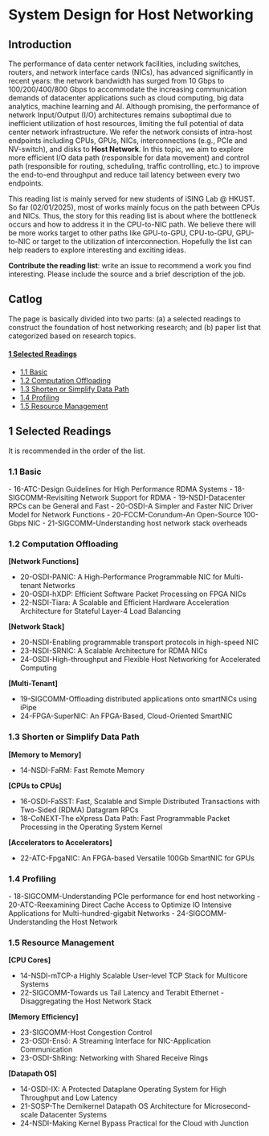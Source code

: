 # System Design for Host Networking
## Introduction
The performance of data center network facilities, including switches, routers, and network interface cards (NICs), has advanced significantly in recent years: the network bandwidth has surged from 10 Gbps to 100/200/400/800 Gbps to accommodate the increasing communication demands of datacenter applications such as cloud computing, big data analytics, machine learning and AI. Although promising, the performance of network Input/Output (I/O) architectures remains suboptimal due to inefficient utilization of host resources, limiting the full potential of data center network infrastructure. We refer the network consists of intra-host endpoints including CPUs, GPUs, NICs, interconnections (e.g., PCIe and NV-switch), and disks to **Host Network**. In this topic, we aim to explore more efficient I/O data path (responsible for data movement) and control path (responsible for routing, scheduling, traffic controlling, etc.) to improve the end-to-end throughput and reduce tail latency between every two endpoints.

This reading list is mainly served for new students of iSING Lab @ HKUST. So far (02/01/2025), most of works mainly focus on the path between CPUs and NICs. Thus, the story for this reading list is about where the bottleneck occurs and how to address it in the CPU-to-NIC path. We believe there will be more works target to other paths like GPU-to-GPU, CPU-to-GPU, GPU-to-NIC or target to the utilization of interconnection. Hopefully the list can help readers to explore interesting and exciting ideas.

**Contribute the reading list**: write an issue to recommend a work you find interesting. Please include the source and a brief description of the job.

## Catlog
The page is basically divided into two parts: (a) a selected readings to construct the foundation of host networking research; and (b) paper list that categorized based on research topics.
#### [1 Selected Readings](#1)
- [1.1 Basic](#1.1)
- [1.2 Computation Offloading](#1.2)
- [1.3 Shorten or Simplify Data Path](#1.3)
- [1.4 Profiling](#1.4)
- [1.5 Resource Management](#1.5)

<h2 id="1">1 Selected Readings</h2>
It is recommended in the order of the list.

<h3 id="1.1">1.1 Basic</h3>
- 16-ATC-Design Guidelines for High Performance RDMA Systems
- 18-SIGCOMM-Revisiting Network Support for RDMA
- 19-NSDI-Datacenter RPCs can be General and Fast
- 20-OSDI-A Simpler and Faster NIC Driver Model for Network Functions
- 20-FCCM-Corundum-An Open-Source 100-Gbps NIC
- 21-SIGCOMM-Understanding host network stack overheads

<h3 id="1.2">1.2 Computation Offloading</h3>

**[Network Functions]**
- 20-OSDI-PANIC: A High-Performance Programmable NIC for Multi-tenant Networks
- 20-OSDI-hXDP: Efficient Software Packet Processing on FPGA NICs
- 22-NSDI-Tiara: A Scalable and Efficient Hardware Acceleration Architecture for Stateful Layer-4 Load Balancing

**[Network Stack]**
- 20-NSDI-Enabling programmable transport protocols in high-speed NIC
- 23-NSDI-SRNIC: A Scalable Architecture for RDMA NICs
- 24-OSDI-High-throughput and Flexible Host Networking for Accelerated Computing

**[Multi-Tenant]**
- 19-SIGCOMM-Offloading distributed applications onto smartNICs using iPipe
- 24-FPGA-SuperNIC: An FPGA-Based, Cloud-Oriented SmartNIC


<h3 id="1.3">1.3 Shorten or Simplify Data Path</h3>

**[Memory to Memory]**
- 14-NSDI-FaRM: Fast Remote Memory

**[CPUs to CPUs]**
- 16-OSDI-FaSST: Fast, Scalable and Simple Distributed Transactions with Two-Sided (RDMA) Datagram RPCs
- 18-CoNEXT-The eXpress Data Path: Fast Programmable Packet Processing in the Operating System Kernel

**[Accelerators to Accelerators]**
- 22-ATC-FpgaNIC: An FPGA-based Versatile 100Gb SmartNIC for GPUs

<h3 id="1.4">1.4 Profiling</h3>
- 18-SIGCOMM-Understanding PCIe performance for end host networking
- 20-ATC-Reexamining Direct Cache Access to Optimize IO Intensive Applications for Multi-hundred-gigabit Networks
- 24-SIGCOMM-Understanding the Host Network

<h3 id="1.5">1.5 Resource Management</h3>

**[CPU Cores]**
- 14-NSDI-mTCP-a Highly Scalable User-level TCP Stack for Multicore Systems
- 22-SIGCOMM-Towards us Tail Latency and Terabit Ethernet - Disaggregating the Host Network Stack

**[Memory Efficiency]**
- 23-SIGCOMM-Host Congestion Control
- 23-OSDI-Ensō: A Streaming Interface for NIC-Application Communication
- 23-OSDI-ShRing: Networking with Shared Receive Rings

**[Datapath OS]**
- 14-OSDI-IX: A Protected Dataplane Operating System for High Throughput and Low Latency
- 21-SOSP-The Demikernel Datapath OS Architecture for Microsecond-scale Datacenter Systems
- 24-NSDI-Making Kernel Bypass Practical for the Cloud with Junction

